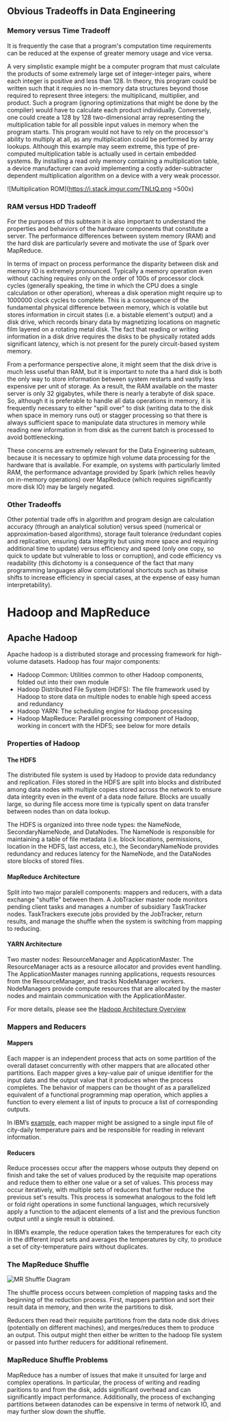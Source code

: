 ## Obvious Tradeoffs in Data Engineering

### Memory versus Time Tradeoff

It is frequently the case that a program's computation time requirements can be reduced at the expense of greater memory usage and vice versa. 

A very simplistic example might be a computer program that must calculate the products of some extremely large set of integer-integer pairs, where each integer is positive and less than 128. In theory, this program could be written such that it requies no in-memory data structures beyond those required to represent three integers: the multiplicand, multiplier, and product. Such a program (ignoring optimizations that might be done by the compiler) would have to calculate each product individually. Conversely, one could create a 128 by 128  two-dimensional array representing the multiplication table for all possible input values in memory when the program starts. This program would not have to rely on the processor's ability to multiply at all, as any multiplication could be performed by array lookups. Although this example may seem extreme, this type of pre-computed multiplication table is actually used in certain embedded systems. By installing a read only memory containing a multiplication table, a device manufacturer can avoid implementing a costly adder-subtracter dependent multiplication algorithm on a device with a very weak processor.

![Multiplication ROM](https://i.stack.imgur.com/TNLtQ.png =500x)

### RAM versus HDD Tradeoff

For the purposes of this subteam it is also important to understand the properties and behaviors of the hardware components that constitute a server. The performance differences between system memory (RAM) and the hard disk are particularly severe and motivate the use of Spark over MapReduce.

In terms of impact on process performance the disparity between disk and memory IO is extremely pronounced. Typically a memory operation even without caching requires only on the order of 100s of processor clock cycles (generally speaking, the time in which the CPU does a single calculation or other operation), whereas a disk operation might require up to 1000000 clock cycles to complete. This is a consequence of the fundamental physical difference between memory, which is volatile but stores information in circuit states (i.e. a bistable element's output) and a disk drive, which records binary data by magnetizing locations on magnetic film layered on a rotating metal disk. The fact that reading or writing information in a disk drive requires the disks to be physically rotated adds significant latency, which is not present for the purely circuit-based system memory.

From a performance perspective alone, it might seem that the disk drive is much less useful than RAM, but it is important to note tha a hard disk is both the only way to store information between system restarts and vastly less expensive per unit of storage. As a result, the RAM available on the master server is only 32 gigabytes, while there is nearly a terabyte of disk space. So, although it is preferable to handle all data operations in memory, it is frequently necessary to either "spill over" to disk (writing data to the disk when space in memory runs out) or stagger processing so that there is always sufficient space to manipulate data structures in memory while reading new information in from disk as the current batch is processed to avoid bottlenecking.

These concerns are extremely relevant for the Data Engineering subteam, because it is necessary to optimize high volume data processing for the hardware that is available. For example, on systems with particularly limited RAM, the performance advantage provided by Spark (which relies heavily on in-memory operations) over MapReduce (which requires significantly more disk IO) may be largely negated.

### Other Tradeoffs

Other potential trade offs in algorithm and program design are calculation accuracy (through an analytical solution) versus speed (numerical or approximation-based algorithms), storage fault tolerance (redundant copies and replication, ensuring data integrity but using more space and requiring additional time to update) versus efficiency and speed (only one copy, so quick to update but vulnerable to loss or corruption), and code efficiency vs readability (this dichotomy is a consequence of the fact that many programming languages allow computational shortcuts such as bitwise shifts to increase efficiency in special cases, at the expense of easy human interpretability).

# Hadoop and MapReduce

## Apache Hadoop

Apache hadoop is a distributed storage and processing framework for high-volume datasets. Hadoop has four major components:
*   Hadoop Common: Utilities common to other Hadoop components, folded out into their own module
*   Hadoop Distributed File System (HDFS): The file framework used by Hadoop to store data on multiple nodes to enable high speed access and redundancy
*   Hadoop YARN: The scheduling engine for Hadoop processing
*   Hadoop MapReduce: Parallel processing component of Hadoop, working in concert with the HDFS; see below for more details

### Properties of Hadoop

#### The HDFS
The distributed file system is used by Hadoop to provide data redundancy and replication. Files stored in the HDFS are split into blocks and distributed among data nodes with multiple copies stored across the network to ensure data integrity even in the event of a data node failure. Blocks are usually large, so during file access more time is typically spent on data transfer between nodes than on data lookup.

The HDFS is organized into three node types: the NameNode, SecondaryNameNode, and DataNodes. The NameNode is responsible for maintaining a table of file metadata (i.e. block locations, permissions, location in the HDFS, last access, etc.), the SecondaryNameNode provides redundancy and reduces latency for the NameNode, and the DataNodes store blocks of stored files.

#### MapReduce Architecture

Split into two major paralell components: mappers and reducers, with a data exchange "shuffle" between them. A JobTracker master node monitors pending client tasks and manages a number of subsidiary TaskTracker nodes. TaskTrackers execute jobs provided by the JobTracker, return results, and manage the shuffle when the system is switching from mapping to reducing.

#### YARN Architecture

Two master nodes: ResourceManager and ApplicationMaster. The ResourceManager acts as a resource allocator and provides event handling. The ApplicationMaster manages running applications, requests resources from the ResourceManager, and tracks NodeManager workers. NodeManagers provide compute resources that are allocated by the master nodes and maintain communication with the ApplicationMaster.

For more details, please see the [Hadoop Architecture Overview](https://ercoppa.github.io/HadoopInternals/HadoopArchitectureOverview.html)

### Mappers and Reducers

#### Mappers

Each mapper is an independent process that acts on some partition of the overall dataset concurrently with other mappers that are allocated other partitions. Each mapper gives a key-value pair of unique identifier for the input data and the output value that it produces when the process completes. The behavior of mappers can be thought of as a parallelized equivalent of a functional programming map operation, which applies a function to every element a list of inputs to procuce a list of corresponding outputs. 

In IBM’s [example](https://www.ibm.com/analytics/hadoop/mapreduce), each mapper might be assigned to a single input file of city-daily temperature pairs and be responsible for reading in relevant information.

#### Reducers

Reduce processes occur after the mappers whose outputs they depend on finish and take the set of values produced by the requisite map operations and reduce them to either one value or a set of values. This process may occur iteratively, with multiple sets of reducers that further reduce the previous set's results. This process is somewhat analogous to the fold left or fold right operations in some functional languages, which recursively apply a function to the adjacent elements of a list and the previous function output until a single result is obtained.

In IBM’s example, the reduce operation takes the temperatures for each city in the different input sets and averages the temperatures by city, to produce a set of city-temperature pairs without duplicates.

### The MapReduce Shuffle

![MR Shuffle Diagram](https://i.stack.imgur.com/aIGRQ.png) 

The shuffle process occurs between completion of mapping tasks and the beginning of the reduction process. First, mappers partition and sort their result data in memory, and then write the partitions to disk. 

Reducers then read their requisite partitions from the data node disk drives (potentially on different machines), and merges/reduces them to produce an output. This output might then either be written to the hadoop file system or passed into further reducers for additional refinement.


### MapReduce Shuffle Problems

MapReduce has a number of issues that make it unsuited for large and complex operations. In particular, the process of writing and reading paritions to and from the disk, adds significant overhead and can significantly impact performance. Additionally, the process of exchanging partitions between datanodes can be expensive in terms of network IO, and may further slow down the shuffle.
